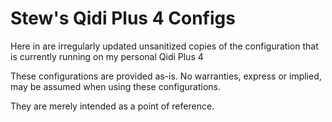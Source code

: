# Stew's Qidi Plus 4 Configs

Here in are irregularly updated unsanitized copies of the configuration that is currently running on my personal Qidi Plus 4

These configurations are provided as-is.  No warranties, express or implied, may be assumed when using these configurations.

They are merely intended as a point of reference.
